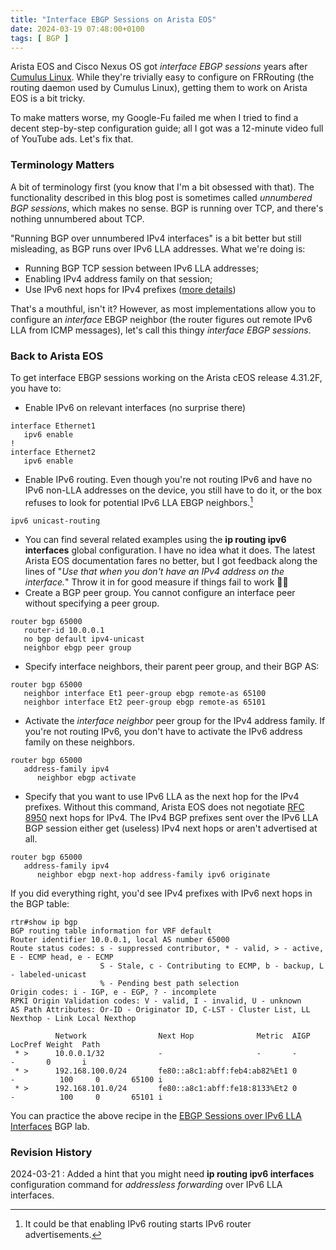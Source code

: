 ```yaml
---
title: "Interface EBGP Sessions on Arista EOS"
date: 2024-03-19 07:48:00+0100
tags: [ BGP ]
---
```

Arista EOS and Cisco Nexus OS got *interface EBGP sessions* years after [Cumulus Linux](/2015/02/bgp-configuration-made-simple-with/). While they're trivially easy to configure on FRRouting (the routing daemon used by Cumulus Linux), getting them to work on Arista EOS is a bit tricky.

To make matters worse, my Google-Fu failed me when I tried to find a decent step-by-step configuration guide; all I got was a 12-minute video full of YouTube ads. Let's fix that.
<!--more-->
### Terminology Matters

A bit of terminology first (you know that I'm a bit obsessed with that). The functionality described in this blog post is sometimes called *unnumbered BGP sessions*, which makes no sense. BGP is running over TCP, and there's nothing unnumbered about TCP.

"Running BGP over unnumbered IPv4 interfaces" is a bit better but still misleading, as BGP runs over IPv6 LLA addresses. What we're doing is:

* Running BGP TCP session between IPv6 LLA addresses;
* Enabling IPv4 address family on that session;
* Use IPv6 next hops for IPv4 prefixes ([more details](/2022/11/bgp-unnumbered-duct-tape/))

That's a mouthful, isn't it? However, as most implementations allow you to configure an *interface* EBGP neighbor (the router figures out remote IPv6 LLA from ICMP messages), let's call this thingy *interface EBGP sessions*.

### Back to Arista EOS

To get interface EBGP sessions working on the Arista cEOS release 4.31.2F, you have to:

* Enable IPv6 on relevant interfaces (no surprise there)

```
interface Ethernet1
   ipv6 enable
!
interface Ethernet2
   ipv6 enable
```

* Enable IPv6 routing. Even though you're not routing IPv6 and have no IPv6 non-LLA addresses on the device, you still have to do it, or the box refuses to look for potential IPv6 LLA EBGP neighbors.[^RA]

```
ipv6 unicast-routing
```

[^RA]: It could be that enabling IPv6 routing starts IPv6 router advertisements.

* You can find several related examples using the **‌ip routing ipv6 interfaces** global configuration. I have no idea what it does. The latest Arista EOS documentation fares no better, but I got feedback along the lines of "*Use that when you don't have an IPv4 address on the interface.*" Throw it in for good measure if things fail to work 🤷‍♂️
* Create a BGP peer group. You cannot configure an interface peer without specifying a peer group.

```
router bgp 65000
   router-id 10.0.0.1
   no bgp default ipv4-unicast
   neighbor ebgp peer group
```

* Specify interface neighbors, their parent peer group, and their BGP AS:

```
router bgp 65000
   neighbor interface Et1 peer-group ebgp remote-as 65100
   neighbor interface Et2 peer-group ebgp remote-as 65101
```

* Activate the *interface neighbor* peer group for the IPv4 address family. If you're not routing IPv6, you don't have to activate the IPv6 address family on these neighbors.

```
router bgp 65000
   address-family ipv4
      neighbor ebgp activate
```

* Specify that you want to use IPv6 LLA as the next hop for the IPv4 prefixes. Without this command, Arista EOS does not negotiate [RFC 8950](https://datatracker.ietf.org/doc/html/rfc8950) next hops for IPv4. The IPv4 BGP prefixes sent over the IPv6 LLA BGP session either get (useless) IPv4 next hops or aren't advertised at all.

```
router bgp 65000
   address-family ipv4
      neighbor ebgp next-hop address-family ipv6 originate
```

If you did everything right, you'd see IPv4 prefixes with IPv6 next hops in the BGP table:

```
rtr#show ip bgp
BGP routing table information for VRF default
Router identifier 10.0.0.1, local AS number 65000
Route status codes: s - suppressed contributor, * - valid, > - active, E - ECMP head, e - ECMP
                    S - Stale, c - Contributing to ECMP, b - backup, L - labeled-unicast
                    % - Pending best path selection
Origin codes: i - IGP, e - EGP, ? - incomplete
RPKI Origin Validation codes: V - valid, I - invalid, U - unknown
AS Path Attributes: Or-ID - Originator ID, C-LST - Cluster List, LL Nexthop - Link Local Nexthop

          Network                Next Hop              Metric  AIGP       LocPref Weight  Path
 * >      10.0.0.1/32            -                     -       -          -       0       i
 * >      192.168.100.0/24       fe80::a8c1:abff:feb4:ab82%Et1 0       -          100     0       65100 i
 * >      192.168.101.0/24       fe80::a8c1:abff:fe18:8133%Et2 0       -          100     0       65101 i
```

You can practice the above recipe in the [EBGP Sessions over IPv6 LLA Interfaces](https://bgplabs.net/basic/d-interface/) BGP lab.

### Revision History

2024-03-21
: Added a hint that you might need **‌ip routing ipv6 interfaces** configuration command for *addressless forwarding* over IPv6 LLA interfaces.

